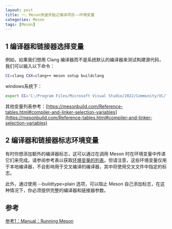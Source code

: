```yaml
---
layout: post
title: 一、Meson快速开始之编译项目——环境变量
categories: Meson
tags: [Meson]
---
```


## 1 编译器和链接器选择变量

例如，如果我们想用 Clang 编译器而不是系统默认的编译器来测试构建源代码，我们可以输入以下命令：

```sh
CC=clang CXX=clang++ meson setup buildclang
```

windows系统下：
```sh
export CC='C:/Program Files/Microsoft Visual Studio/2022/Community/VC/Tools/MSVC/14.34.31933/bin/Hostx64/x64/cl.exe'
```

其他变量列表参考：[https://mesonbuild.com/Reference-tables.html#compiler-and-linker-selection-variables](https://mesonbuild.com/Reference-tables.html#compiler-and-linker-selection-variables)

## 2 编译器和链接器标志环境变量

有时你想添加额外的编译器标志，这可以通过在调用 Meson 时在环境变量中传递它们来完成。请参阅参考表以获取[环境变量的列表](https://mesonbuild.com/Reference-tables.html#compiler-and-linker-flag-environment-variables)。但请注意，这些环境变量仅用于本地编译器，不会影响用于交叉编译的编译器，其中将使用交叉文件中指定的标志。

此外，通过使用 --buildtype=plain 选项，可以阻止 Meson 自己添加标志，在这种情况下，你必须提供完整的编译器和链接器参数。

## 参考

[参考1：Manual：Running Meson](https://mesonbuild.com/Running-Meson.html)